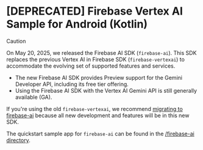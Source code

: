 # [DEPRECATED] Firebase Vertex AI Sample for Android (Kotlin)

> [!CAUTION] 
> On May 20, 2025, we released the Firebase AI SDK (`firebase-ai`). This SDK replaces the previous Vertex AI in Firebase SDK (`firebase-vertexai`) to accommodate the evolving set of supported features and services.
> * The new Firebase AI SDK provides Preview support for the Gemini Developer API, including its free tier offering.
> * Using the Firebase AI SDK with the Vertex AI Gemini API is still generally available (GA).
>
> If you're using the old `firebase-vertexai`, we recommend [migrating to firebase-ai](https://firebase.google.com/docs/ai-logic/migrate-to-latest-sdk) because all new development and features will be in this new SDK.
>
> The quickstart sample app for `firebase-ai` can be found in the [/firebase-ai directory](../firebase-ai/).
